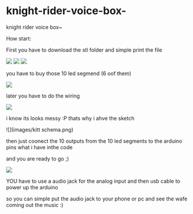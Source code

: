 # knight-rider-voice-box-
knight rider voice box~

How start:

First you have to download the stl folder and simple print the file 

![](images/68582214_2383168855336576_5672723337755754496_n.jpg)
![](images/67834225_372793460300087_2809729066301652992_n.jpg)
![](images/67816952_2325930037727598_6857382859678679040_n.png)

you have to buy those 10 led segmend (6 oof them)

![](images/67706791_432452460681105_5690082156752142336_n.jpg)

later you have to do the wiring 

![](images/67765643_502169623690701_5024070090786603008_n.jpg)

i know its looks messy :P thats why i ahve the sketch 

![](images/kitt schema.png)

then just coonect the 10 outputs from the 10 led segments to the arduino pins what i have inthe code 

and you are ready to go ;)

![](images/67961786_481416559351361_2656689975566794752_n.jpg)

YOU have to use a audio jack for the analog input and then usb cable  to power up the arduino 

so you can simple put the audio jack to your phone or pc and see the wafe coming out the music :)
